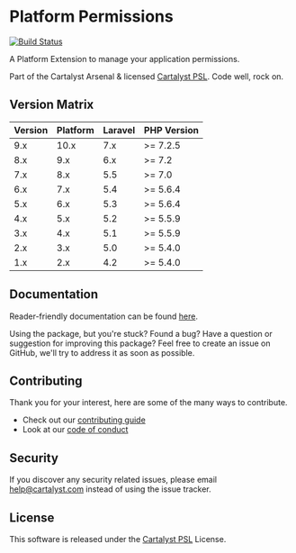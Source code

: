 # Platform Permissions

[![Build Status][icon-travis]][link-travis]

A Platform Extension to manage your application permissions.

Part of the Cartalyst Arsenal & licensed [Cartalyst PSL](LICENSE). Code well, rock on.

## Version Matrix

Version | Platform | Laravel | PHP Version
------- | -------- | ------- | ------------
9.x     | 10.x     | 7.x    | >= 7.2.5
8.x     | 9.x      | 6.x    | >= 7.2
7.x     | 8.x      | 5.5    | >= 7.0
6.x     | 7.x      | 5.4    | >= 5.6.4
5.x     | 6.x      | 5.3    | >= 5.6.4
4.x     | 5.x      | 5.2    | >= 5.5.9
3.x     | 4.x      | 5.1    | >= 5.5.9
2.x     | 3.x      | 5.0    | >= 5.4.0
1.x     | 2.x      | 4.2    | >= 5.4.0

## Documentation

Reader-friendly documentation can be found [here][link-docs].

Using the package, but you're stuck? Found a bug? Have a question or suggestion for improving this package? Feel free to create an issue on GitHub, we'll try to address it as soon as possible.

## Contributing

Thank you for your interest, here are some of the many ways to contribute.

- Check out our [contributing guide](/.github/CONTRIBUTING.md)
- Look at our [code of conduct](/.github/CODE_OF_CONDUCT.md)

## Security

If you discover any security related issues, please email help@cartalyst.com instead of using the issue tracker.

## License

This software is released under the [Cartalyst PSL](LICENSE) License.

[link-docs]:   https://cartalyst.com/manual/platform-permissions
[link-travis]: https://travis-ci.com/cartalyst/platform-permissions

[icon-travis]: https://travis-ci.com/cartalyst/platform-permissions.svg?token=LAut3LMbmBFi3T9j45FH&branch=9.x
